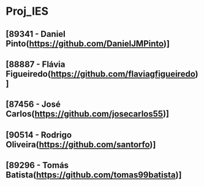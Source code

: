 
# Proj_IES

## [89341 - Daniel Pinto(https://github.com/DanielJMPinto)]

## [88887 - Flávia Figueiredo(https://github.com/flaviagfigueiredo)]

## [87456 - José Carlos(https://github.com/josecarlos55)]

## [90514 - Rodrigo Oliveira(https://github.com/santorfo)]

## [89296 - Tomás Batista(https://github.com/tomas99batista)]
